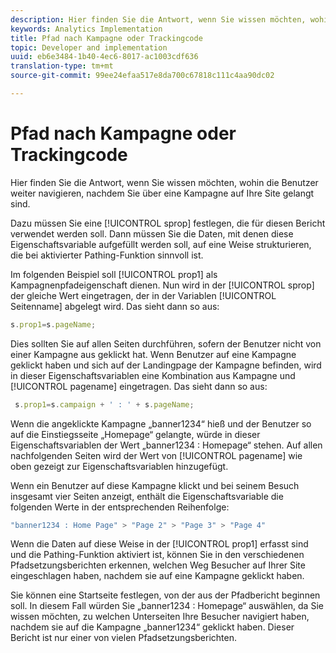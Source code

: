 ```yaml
---
description: Hier finden Sie die Antwort, wenn Sie wissen möchten, wohin die Benutzer weiter navigieren, nachdem Sie über eine Kampagne auf Ihre Site gelangt sind.
keywords: Analytics Implementation
title: Pfad nach Kampagne oder Trackingcode
topic: Developer and implementation
uuid: eb6e3484-1b40-4ec6-8017-ac1003cdf636
translation-type: tm+mt
source-git-commit: 99ee24efaa517e8da700c67818c111c4aa90dc02

---
```



# Pfad nach Kampagne oder Trackingcode

Hier finden Sie die Antwort, wenn Sie wissen möchten, wohin die Benutzer weiter navigieren, nachdem Sie über eine Kampagne auf Ihre Site gelangt sind.

Dazu müssen Sie eine [!UICONTROL sprop] festlegen, die für diesen Bericht verwendet werden soll. Dann müssen Sie die Daten, mit denen diese Eigenschaftsvariable aufgefüllt werden soll, auf eine Weise strukturieren, die bei aktivierter Pathing-Funktion sinnvoll ist.

Im folgenden Beispiel soll [!UICONTROL prop1] als Kampagnenpfadeigenschaft dienen. Nun wird in der [!UICONTROL sprop] der gleiche Wert eingetragen, der in der Variablen [!UICONTROL Seitenname] abgelegt wird. Das sieht dann so aus:

```js
s.prop1=s.pageName;
```

Dies sollten Sie auf allen Seiten durchführen, sofern der Benutzer nicht von einer Kampagne aus geklickt hat. Wenn Benutzer auf eine Kampagne geklickt haben und sich auf der Landingpage der Kampagne befinden, wird in dieser Eigenschaftsvariablen eine Kombination aus Kampagne und [!UICONTROL pagename] eingetragen. Das sieht dann so aus:

```js
 s.prop1=s.campaign + ' : ' + s.pageName;
```

Wenn die angeklickte Kampagne „banner1234“ hieß und der Benutzer so auf die Einstiegsseite „Homepage“ gelangte, würde in dieser Eigenschaftsvariablen der Wert „banner1234 : Homepage“ stehen. Auf allen nachfolgenden Seiten wird der Wert von [!UICONTROL pagename] wie oben gezeigt zur Eigenschaftsvariablen hinzugefügt.

Wenn ein Benutzer auf diese Kampagne klickt und bei seinem Besuch insgesamt vier Seiten anzeigt, enthält die Eigenschaftsvariable die folgenden Werte in der entsprechenden Reihenfolge:

```js
"banner1234 : Home Page" > "Page 2" > "Page 3" > "Page 4"
```

Wenn die Daten auf diese Weise in der [!UICONTROL prop1] erfasst sind und die Pathing-Funktion aktiviert ist, können Sie in den verschiedenen Pfadsetzungsberichten erkennen, welchen Weg Besucher auf Ihrer Site eingeschlagen haben, nachdem sie auf eine Kampagne geklickt haben.

Sie können eine Startseite festlegen, von der aus der Pfadbericht beginnen soll. In diesem Fall würden Sie „banner1234 : Homepage“ auswählen, da Sie wissen möchten, zu welchen Unterseiten Ihre Besucher navigiert haben, nachdem sie auf die Kampagne „banner1234“ geklickt haben. Dieser Bericht ist nur einer von vielen Pfadsetzungsberichten.
